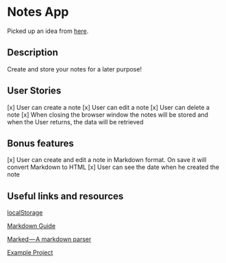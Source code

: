 # Notes App

Picked up an idea from [here](https://github.com/florinpop17/app-ideas).

## Description

Create and store your notes for a later purpose!

## User Stories

[x] User can create a note
[x] User can edit a note
[x] User can delete a note
[x] When closing the browser window the notes will be stored and when the User returns, the data will be retrieved

## Bonus features

[x] User can create and edit a note in Markdown format. On save it will convert Markdown to HTML
[x] User can see the date when he created the note

## Useful links and resources

[localStorage](https://developer.mozilla.org/en-US/docs/Web/API/Window/localStorage)

[Markdown Guide](https://www.markdownguide.org/basic-syntax/)

[Marked — A markdown parser](https://github.com/markedjs/marked)

[Example Project](https://codepen.io/nickmoreton/pen/gbyygq)
